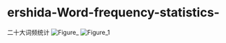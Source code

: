# ershida-Word-frequency-statistics-
二十大词频统计
![Figure_](https://user-images.githubusercontent.com/91463241/197505791-93b08a62-89ee-4dd6-a8a9-93eedefdc443.png)
![Figure_1](https://user-images.githubusercontent.com/91463241/197505798-27d4b293-a113-429c-beb3-b80d5750b0f7.png)
